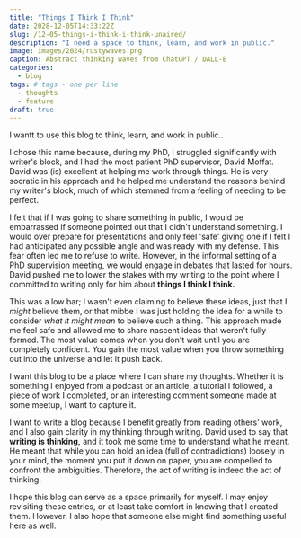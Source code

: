 ```yaml
---
title: "Things I Think I Think"
date: 2028-12-05T14:33:22Z
slug: /12-05-things-i-think-i-think-unaired/
description: "I need a space to think, learn, and work in public."
image: images/2024/rustywaves.png
caption: Abstract thinking waves from ChatGPT / DALL-E  
categories:
  - blog
tags: # tags - one per line
  - thoughts    
  - feature
draft: true
---
```

I wantt to use this blog to think, learn, and work in public.. 

I chose this name because, during my PhD, I struggled significantly with writer's block, and I had the most patient PhD supervisor, David Moffat. David was (is) excellent at helping me work through things.  He is very socratic in his approach and he helped me understand the reasons behind my writer's block, much of which stemmed from a feeling of needing to be perfect.

I felt that if I was going to share something in public, I would be embarrassed if someone pointed out that I didn't understand something.  I would over prepare for presentations and only feel 'safe' giving one if I felt I had anticipated any possible angle and was ready with my defense. This fear often led me to refuse to write. However, in the informal setting of a PhD supervision meeting, we would engage in debates that lasted for hours. David pushed me to lower the stakes with my writing to the point where I committed to writing only for him about **things I think I think.**

This was a low bar; I wasn't even claiming to believe these ideas, just that I _might_ believe them, or that mibbe I was just holding the idea for a while to consider _what it might mean_ to believe such a thing. This approach made me feel safe and allowed me to share nascent ideas that weren't fully formed. The most value comes when you don't wait until you are completely confident. You gain the most value when you throw something out into the universe and let it push back.

I want this blog to be a place where I can share my thoughts. Whether it is something I enjoyed from a podcast or an article, a tutorial I followed, a piece of work I completed, or an interesting comment someone made at some meetup, I want to capture it.

I want to write a blog because I benefit greatly from reading others' work, and I also gain clarity in my thinking through writing. David used to say that **writing is thinking,** and it took me some time to understand what he meant. He meant that while you can hold an idea (full of contradictions) loosely in your mind, the moment you put it down on paper, you are compelled to confront the ambiguities. Therefore, the act of writing is indeed the act of thinking.

I hope this blog can serve as a space primarily for myself. I may enjoy revisiting these entries, or at least take comfort in knowing that I created them. However, I also hope that someone else might find something useful here as well.
